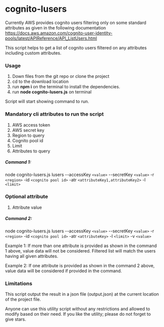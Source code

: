 # cognito-lusers

Currently AWS provides cognito users filtering only on some standard attributes as given in the following documentation
https://docs.aws.amazon.com/cognito-user-identity-pools/latest/APIReference/API_ListUsers.html

This script helps to get a list of cognito users filtered on any attributes including custom attributes. 

### Usage
1. Down files from the git repo or clone the project
2. cd to the download location
3. run **npm i** on the terminal to install the dependencies.
4. run **node cognito-lusers.js** on terminal

Script will start showing command to run. 

### Mandatory cli attributes to run the script
1) AWS access token
2) AWS secret key
3) Region to query
4) Cognito pool id
5) Limit
6) Attributes to query

##### Command 1: 
node cognito-lusers.js lusers --accessKey `<value>` --secretKey `<value>` -r `<region>` -id `<cognito pool id>` -atr `<attributeKey1,attributeKey2>` -l `<limit>`

### Optional attribute
1) Attribute value

##### Command 2: 
node cognito-lusers.js lusers --accessKey `<value>` --secretKey `<value>` -r `<region>` -id `<cognito pool id>` -atr `<attributeKey>` -l `<limit>` -v `<value>`

Example 1:
If more than one attribute is provided as shown in the command 1 above, value data will not be considered. Filtered list will match the users having all given attributes.

Example 2:
If one attribute is provided as shown in the command 2 above, value data will be considered if provided in the command.

### Limitations
This script output the result in a json file (output.json) at the current location of the project file.

Anyone can use this utility script without any restrictions and allowed to modify based on their need. 
If you like the utility; please do not forget to give stars.


